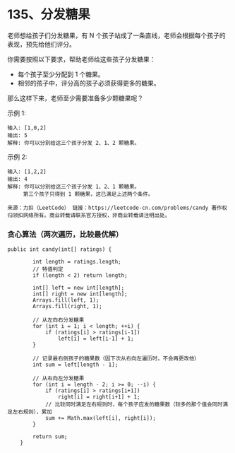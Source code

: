 135、分发糖果
===

老师想给孩子们分发糖果，有 N 个孩子站成了一条直线，老师会根据每个孩子的表现，预先给他们评分。<br>

你需要按照以下要求，帮助老师给这些孩子分发糖果：<br>
* 每个孩子至少分配到 1 个糖果。
* 相邻的孩子中，评分高的孩子必须获得更多的糖果。

那么这样下来，老师至少需要准备多少颗糖果呢？<br>

示例 1:<br>
```
输入: [1,0,2]
输出: 5
解释: 你可以分别给这三个孩子分发 2、1、2 颗糖果。
```
示例 2:<br>
```
输入: [1,2,2]
输出: 4
解释: 你可以分别给这三个孩子分发 1、2、1 颗糖果。
     第三个孩子只得到 1 颗糖果，这已满足上述两个条件。
```
``
来源：力扣（LeetCode）
链接：https://leetcode-cn.com/problems/candy
著作权归领扣网络所有。商业转载请联系官方授权，非商业转载请注明出处。
``

### 贪心算法（两次遍历，比较最优解）
```
public int candy(int[] ratings) {
        
        int length = ratings.length;
        // 特值判定
        if (length < 2) return length;
        
        int[] left = new int[length];
        int[] right = new int[length];
        Arrays.fill(left, 1);
        Arrays.fill(right, 1);

        // 从左向右分发糖果
        for (int i = 1; i < length; ++i) {
            if (ratings[i] > ratings[i-1]) 
                left[i] = left[i-1] + 1;
        }
        
        // 记录最右侧孩子的糖果数（因下次从右向左遍历时，不会再更改他）
        int sum = left[length - 1]; 
        
        // 从右向左分发糖果
        for (int i = length - 2; i >= 0; --i) {
            if (ratings[i] > ratings[i+1])
                right[i] = right[i+1] + 1;
            // 比较同时满足左右规则时，每个孩子应发的糖果数（较多的那个值会同时满足左右规则），累加
            sum += Math.max(left[i], right[i]);
        }

        return sum;
    }
```
